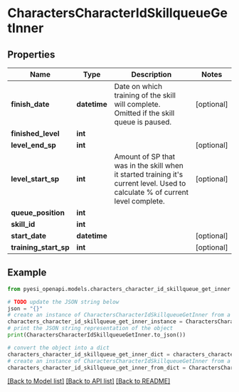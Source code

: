 # CharactersCharacterIdSkillqueueGetInner


## Properties

Name | Type | Description | Notes
------------ | ------------- | ------------- | -------------
**finish_date** | **datetime** | Date on which training of the skill will complete. Omitted if the skill queue is paused. | [optional] 
**finished_level** | **int** |  | 
**level_end_sp** | **int** |  | [optional] 
**level_start_sp** | **int** | Amount of SP that was in the skill when it started training it&#39;s current level. Used to calculate % of current level complete. | [optional] 
**queue_position** | **int** |  | 
**skill_id** | **int** |  | 
**start_date** | **datetime** |  | [optional] 
**training_start_sp** | **int** |  | [optional] 

## Example

```python
from pyesi_openapi.models.characters_character_id_skillqueue_get_inner import CharactersCharacterIdSkillqueueGetInner

# TODO update the JSON string below
json = "{}"
# create an instance of CharactersCharacterIdSkillqueueGetInner from a JSON string
characters_character_id_skillqueue_get_inner_instance = CharactersCharacterIdSkillqueueGetInner.from_json(json)
# print the JSON string representation of the object
print(CharactersCharacterIdSkillqueueGetInner.to_json())

# convert the object into a dict
characters_character_id_skillqueue_get_inner_dict = characters_character_id_skillqueue_get_inner_instance.to_dict()
# create an instance of CharactersCharacterIdSkillqueueGetInner from a dict
characters_character_id_skillqueue_get_inner_from_dict = CharactersCharacterIdSkillqueueGetInner.from_dict(characters_character_id_skillqueue_get_inner_dict)
```
[[Back to Model list]](../README.md#documentation-for-models) [[Back to API list]](../README.md#documentation-for-api-endpoints) [[Back to README]](../README.md)


